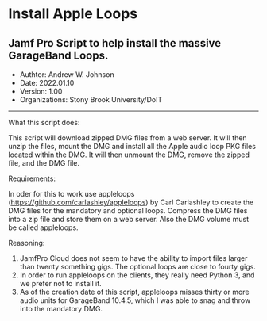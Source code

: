 # Install Apple Loops
## Jamf Pro Script to help install the massive GarageBand Loops.
- Authtor: Andrew W. Johnson
- Date: 2022.01.10
- Version: 1.00
- Organizations: Stony Brook University/DoIT
---
What this script does:

This script will download zipped DMG files from a web server. It will then unzip the files, mount the DMG and install all the Apple audio loop PKG files  located within the DMG. It will then unmount the DMG, remove the zipped file, and the DMG file.

Requirements:

In oder for this to work use appleloops (https://github.com/carlashley/appleloops)
by Carl Carlashley to create the DMG files for the mandatory and optional loops.
Compress the DMG files into a zip file and store them on a web server. Also the DMG 
volume must be called appleloops.

Reasoning:

1. JamfPro Cloud does not seem to have the ability to import files larger than twenty something gigs. The optional loops are close to fourty gigs.
2. In order to run appleloops on the clients, they really need Python 3, and we prefer not to install it.
3. As of the creation date of this script, appleloops misses thirty or more audio units for GarageBand 10.4.5, which I was able to snag and throw into the mandatory DMG.

